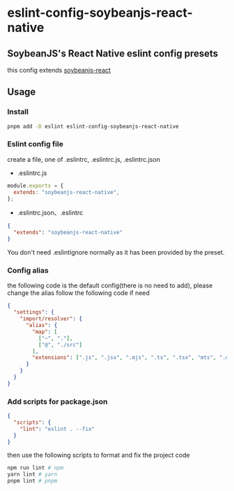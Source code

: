 # eslint-config-soybeanjs-react-native

## SoybeanJS's React Native eslint config presets

this config extends [soybeanjs-react](https://github.com/honghuangdc/eslint-config-soybeanjs/blob/main/packages/react/README.md)

## Usage

### Install

```bash
pnpm add -D eslint eslint-config-soybeanjs-react-native
```

### Eslint config file

create a file, one of .eslintrc, .eslintrc.js, .eslintrc.json

- .eslintrc.js

```js
module.exports = {
  extends: "soybeanjs-react-native",
};
```

- .eslintrc.json、.eslintrc

```json
{
  "extends": "soybeanjs-react-native"
}
```

You don't need .eslintignore normally as it has been provided by the preset.

### Config alias

the following code is the default config(there is no need to add), please change the alias follow the following code if need

```json
{
  "settings": {
    "import/resolver": {
      "alias": {
        "map": [
          ["~", "."],
          ["@", "./src"]
        ],
        "extensions": [".js", ".jsx", ".mjs", ".ts", ".tsx", "mts", ".d.ts"]
      }
    }
  }
}
```

### Add scripts for package.json

```json
{
  "scripts": {
    "lint": "eslint . --fix"
  }
}
```

then use the following scripts to format and fix the project code

```bash
npm run lint # npm
yarn lint # yarn
pnpm lint # pnpm

```
